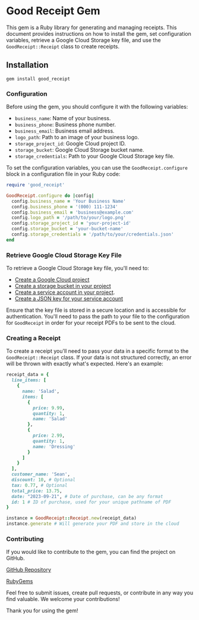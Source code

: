 # Good Receipt Gem

This gem is a Ruby library for generating and managing receipts. This document provides instructions on how to install the gem, set configuration variables, retrieve a Google Cloud Storage key file, and use the `GoodReceipt::Receipt` class to create receipts.

## Installation

`gem install good_receipt`

### Configuration

Before using the gem, you should configure it with the following variables:

- `business_name`: Name of your business.
- `business_phone`: Business phone number.
- `business_email`: Business email address.
- `logo_path`: Path to an image of your business logo.
- `storage_project_id`: Google Cloud project ID.
- `storage_bucket`: Google Cloud Storage bucket name.
- `storage_credentials`: Path to your Google Cloud Storage key file.

To set the configuration variables, you can use the `GoodReceipt.configure` block in a configuration file in your Ruby code:

```ruby
require 'good_receipt'

GoodReceipt.configure do |config|
  config.business_name = 'Your Business Name'
  config.business_phone = '(000) 111-1234'
  config.business_email = 'business@example.com'
  config.logo_path = '/path/to/your/logo.png'
  config.storage_project_id = 'your-project-id'
  config.storage_bucket = 'your-bucket-name'
  config.storage_credentials = '/path/to/your/credentials.json'
end
```

### Retrieve Google Cloud Storage Key File

To retrieve a Google Cloud Storage key file, you'll need to:

- [Create a Google Cloud project](https://console.cloud.google.com/getting-started?pli=1)
- [Create a storage bucket in your project](https://cloud.google.com/storage/docs/creating-buckets)
- [Create a service account in your project](https://cloud.google.com/iam/docs/service-accounts-create).
- [Create a JSON key for your service account](https://cloud.google.com/iam/docs/reference/rest/v1/projects.serviceAccounts.keys)

Ensure that the key file is stored in a secure location and is accessible for authentication. You'll need to pass the path to your file to the configuration for `GoodReceipt` in order for your receipt PDFs to be sent to the cloud.

### Creating a Receipt

To create a receipt you'll need to pass your data in a specific format to the `GoodReceipt::Receipt` class. If your data is not structured correctly, an error will be thrown with exactly what's expected. Here's an example:

```ruby
receipt_data = {
  line_items: [
    {
      name: 'Salad',
      items: [
        {
          price: 9.99,
          quantity: 1,
          name: 'Salad'
        },
        {
          price: 2.99,
          quantity: 1,
          name: 'Dressing'
        }
      ]
    }
  ],
  customer_name: 'Sean',
  discount: 10, # Optional
  tax: 0.77, # Optional
  total_price: 13.75,
  date: "2023-09-21", # Date of purchase, can be any format
  id: 1 # ID of purchase, used for your unique pathname of PDF
}

instance = GoodReceipt::Receipt.new(receipt_data)
instance.generate # Will generate your PDF and store in the cloud
```

### Contributing
If you would like to contribute to the gem, you can find the project on GitHub.

[GitHub Repository](https://github.com/seanrobenalt/good-receipt)

[RubyGems](https://rubygems.org/gems/good_receipt)

Feel free to submit issues, create pull requests, or contribute in any way you find valuable. We welcome your contributions!

Thank you for using the gem!
